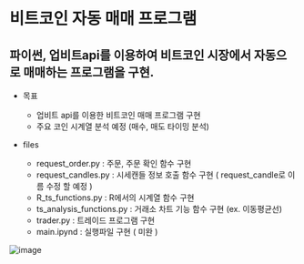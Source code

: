 # 비트코인 자동 매매 프로그램
## 파이썬, 업비트api를 이용하여 비트코인 시장에서 자동으로 매매하는 프로그램을 구현.
- 목표
  - 업비트 api를 이용한 비트코인 매매 프로그램 구현
  - 주요 코인 시계열 분석 예정 (매수, 매도 타이밍 분석)

- files
  - request_order.py : 주문, 주문 확인 함수 구현
  - request_candles.py : 시세캔들 정보 호출 함수 구현 ( request_candle로 이름 수정 할 예정 )
  - R_ts_functions.py : R에서의 시계열 함수 구현
  - ts_analysis_functions.py : 거래소 차트 기능 함수 구현 (ex. 이동평균선)
  - trader.py : 트레이드 프로그램 구현
  - main.ipynd : 실행파일 구현 ( 미완 )
 
![image](https://user-images.githubusercontent.com/87890694/222944736-1d94b9f3-378c-4364-830c-8903192ae951.png)

